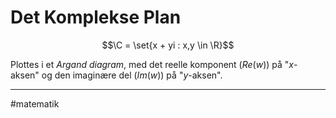 # Det Komplekse Plan
$$\C = \set{x + yi : x,y \in \R}$$

Plottes i et *Argand diagram*, med det reelle komponent ($Re(w)$) på "$x$-aksen" og den imaginære del ($Im(w)$) på "$y$-aksen".

---
#matematik 
